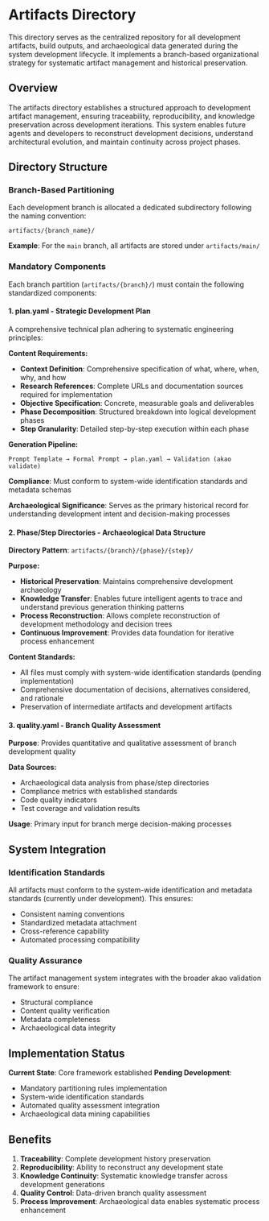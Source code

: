 # Artifacts Directory

This directory serves as the centralized repository for all development artifacts, build outputs, and archaeological data generated during the system development lifecycle. It implements a branch-based organizational strategy for systematic artifact management and historical preservation.

## Overview

The artifacts directory establishes a structured approach to development artifact management, ensuring traceability, reproducibility, and knowledge preservation across development iterations. This system enables future agents and developers to reconstruct development decisions, understand architectural evolution, and maintain continuity across project phases.

## Directory Structure

### Branch-Based Partitioning

Each development branch is allocated a dedicated subdirectory following the naming convention:
```
artifacts/{branch_name}/
```

**Example**: For the `main` branch, all artifacts are stored under `artifacts/main/`

### Mandatory Components

Each branch partition (`artifacts/{branch}/`) must contain the following standardized components:

#### 1. plan.yaml - Strategic Development Plan

A comprehensive technical plan adhering to systematic engineering principles:

**Content Requirements:**
- **Context Definition**: Comprehensive specification of what, where, when, why, and how
- **Research References**: Complete URLs and documentation sources required for implementation
- **Objective Specification**: Concrete, measurable goals and deliverables
- **Phase Decomposition**: Structured breakdown into logical development phases
- **Step Granularity**: Detailed step-by-step execution within each phase

**Generation Pipeline:**
```
Prompt Template → Formal Prompt → plan.yaml → Validation (akao validate)
```

**Compliance**: Must conform to system-wide identification standards and metadata schemas

**Archaeological Significance**: Serves as the primary historical record for understanding development intent and decision-making processes

#### 2. Phase/Step Directories - Archaeological Data Structure

**Directory Pattern**: `artifacts/{branch}/{phase}/{step}/`

**Purpose:**
- **Historical Preservation**: Maintains comprehensive development archaeology
- **Knowledge Transfer**: Enables future intelligent agents to trace and understand previous generation thinking patterns
- **Process Reconstruction**: Allows complete reconstruction of development methodology and decision trees
- **Continuous Improvement**: Provides data foundation for iterative process enhancement

**Content Standards:**
- All files must comply with system-wide identification standards (pending implementation)
- Comprehensive documentation of decisions, alternatives considered, and rationale
- Preservation of intermediate artifacts and development artifacts

#### 3. quality.yaml - Branch Quality Assessment

**Purpose**: Provides quantitative and qualitative assessment of branch development quality

**Data Sources:**
- Archaeological data analysis from phase/step directories
- Compliance metrics with established standards
- Code quality indicators
- Test coverage and validation results

**Usage**: Primary input for branch merge decision-making processes

## System Integration

### Identification Standards

All artifacts must conform to the system-wide identification and metadata standards (currently under development). This ensures:
- Consistent naming conventions
- Standardized metadata attachment
- Cross-reference capability
- Automated processing compatibility

### Quality Assurance

The artifact management system integrates with the broader akao validation framework to ensure:
- Structural compliance
- Content quality verification
- Metadata completeness
- Archaeological data integrity

## Implementation Status

**Current State**: Core framework established
**Pending Development**: 
- Mandatory partitioning rules implementation
- System-wide identification standards
- Automated quality assessment integration
- Archaeological data mining capabilities

## Benefits

1. **Traceability**: Complete development history preservation
2. **Reproducibility**: Ability to reconstruct any development state
3. **Knowledge Continuity**: Systematic knowledge transfer across development generations
4. **Quality Control**: Data-driven branch quality assessment
5. **Process Improvement**: Archaeological data enables systematic process enhancement

